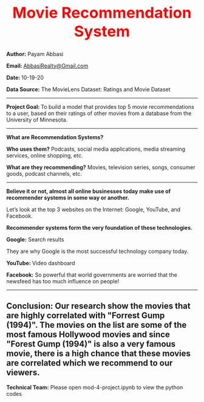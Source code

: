 <b><center> <h1 style="color:red;font-size:40px;"> Movie Recommendation System </b></h1></center>
---------------------------------------------------------------------------------------  
<b>Author:</b> Payam Abbasi

<b>Email: </b>AbbasiRealty@Gmail.com

<b>Date: </b>10-19-20

<b>Data Source:</b> 
The MovieLens Dataset: Ratings and Movie Dataset

---------------------------------------------------------------------------------------
<b>Project Goal: </b> To build a model that provides top 5 movie recommendations to a user, based on their ratings of other movies from a database from the University of Minnesota.

---------------------------------------------------------------------------------------

<b>What are Recommendation Systems?

Who uses them?</b> Podcasts, social media applications, media streaming services, online shopping, etc.

<b>What are they recommending?</b> Movies, television series, songs, consumer goods, podcast channels, etc.

---------------------------------------------------------------------------------------
<b>Believe it or not, almost all online businesses today make use of recommender systems in some way or another.</b>

Let’s look at the top 3 websites on the Internet: Google, YouTube, and Facebook.

<b>Recommender systems form the very foundation of these technologies.</b>

<b>Google:</b> Search results

They are why Google is the most successful technology company today.

<b>YouTube:</b> Video dashboard

<b>Facebook:</b> So powerful that world governments are worried that the newsfeed has too much influence on people! 

----------------------------------------------------------------------------------------------
<b>Conclusion: Our research show the movies that are highly correlated with "Forrest Gump (1994)". The movies on the list are some of the most famous Hollywood movies and since "Forest Gump (1994)" is also a very famous movie, there is a high chance that these movies are correlated which we recommend to our viewers.</b>
----------------------------------------------------------------------------------------------
<b>Technical Team:</b> Please open mod-4-project.ipynb to view the python codes
